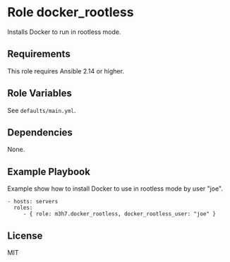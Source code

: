 # Role docker_rootless

Installs Docker to run in rootless mode.

## Requirements

This role requires Ansible 2.14 or higher.

## Role Variables

See `defaults/main.yml`.

## Dependencies

None.

## Example Playbook

Example show how to install Docker to use in rootless mode by user "joe".

    - hosts: servers
      roles:
         - { role: m3h7.docker_rootless, docker_rootless_user: "joe" }

## License

MIT
